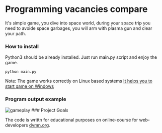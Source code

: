 # Programming vacancies compare

It's simple game, you dive into space world, during your space trip you need to avoide space garbages, 
you will arm with plasma gun and clear your path.


### How to install
Python3 should be already installed. 
Just run main.py script and enjoy the game.
```
python main.py

```
Note: The game works correctly on Linux based systems
[It helps you to start game on Windows](https://www.devdungeon.com/content/curses-windows-python)


### Program output example
<img src="https://i.ibb.co/rypnHRF/gameplay.png" alt="gameplay" border="0">
### Project Goals

The code is writtn for educational purposes on online-course for web-developers [dvmn.org](https://dvmn.org/).
